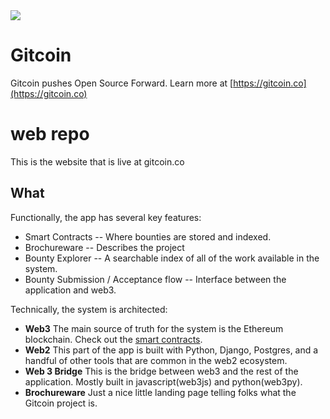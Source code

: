 <img src='https://d3vv6lp55qjaqc.cloudfront.net/items/263e3q1M2Y2r3L1X3c2y/helmet.png'/>

# Gitcoin

Gitcoin pushes Open Source Forward.  Learn more at [https://gitcoin.co](https://gitcoin.co)

# web repo

This is the website that is live at gitcoin.co

## What

Functionally, the app has several key features:

* Smart Contracts -- Where bounties are stored and indexed.
* Brochureware -- Describes the project
* Bounty Explorer -- A searchable index of all of the work available in the system.
* Bounty Submission / Acceptance flow -- Interface between the application and web3.

Technically, the system is architected:

* __Web3__ The main source of truth for the system is the Ethereum blockchain.  Check out the [smart contracts](https://github.com/gitcoinco/smart_contracts).
* __Web2__ This part of the app is built with Python, Django, Postgres, and a handful of other tools that are common in the web2 ecosystem.
* __Web 3 Bridge__ This is the bridge between web3 and the rest of the application.  Mostly built in javascript(web3js) and python(web3py).
* __Brochureware__ Just a nice little landing page telling folks what the Gitcoin project is.



<!-- Google Analytics -->
<img src='https://ga-beacon.appspot.com/UA-102304388-1/gitcoinco/web' style='width:1px; height:1px;' >

